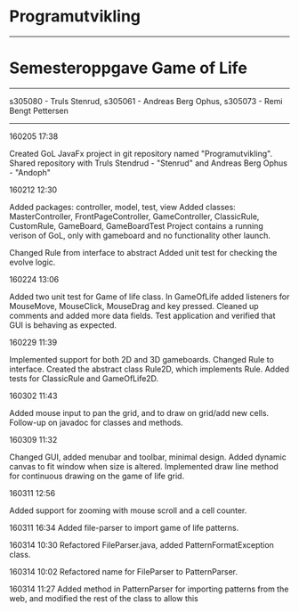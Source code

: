 # Programutvikling
**************************************
# Semesteroppgave Game of Life
**************************************

s305080 - Truls Stenrud, 
s305061 - Andreas Berg Ophus, 
s305073 - Remi Bengt Pettersen

**************************************

160205 17:38

Created GoL JavaFx project in git repository named "Programutvikling". Shared repository with Truls Stendrud - "Stenrud" and Andreas Berg Ophus - "Andoph" 

160212 12:30

Added packages: controller, model, test, view
Added classes: MasterController, FrontPageController, GameController, ClassicRule, CustomRule, GameBoard, GameBoardTest
Project contains a running verison of GoL, only with gameboard and no functionality other launch.

Changed Rule from interface to abstract
Added unit test for checking the evolve logic.

160224 13:06

Added two unit test for Game of life class. In GameOfLife added listeners for MouseMove, MouseClick, MouseDrag and key pressed. Cleaned up comments and added more data fields. Test application and verified that GUI is behaving as expected.    

160229 11:39

Implemented support for both 2D and 3D gameboards. Changed Rule to interface. Created the abstract class Rule2D, which implements Rule. Added tests for ClassicRule and GameOfLife2D.

160302 11:43

Added mouse input to pan the grid, and to draw on grid/add new cells. Follow-up on javadoc for classes and methods. 

160309 11:32 

Changed GUI, added menubar and toolbar, minimal design. Added dynamic canvas to fit window when size is altered. Implemented draw line method for continuous drawing on the game of life grid. 

160311 12:56

Added support for zooming with mouse scroll and a cell counter. 

160311 16:34
Added file-parser to import game of life patterns.

160314 10:30
Refactored FileParser.java, added PatternFormatException class.

160314 10:02
Refactored name for FileParser to PatternParser.

160314 11:27
Added method in PatternParser for importing patterns from the web, and modified the rest of the class to allow this